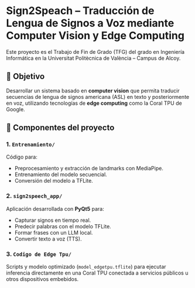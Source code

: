 # Sign2Speach – Traducción de Lengua de Signos a Voz mediante Computer Vision y Edge Computing

Este proyecto es el Trabajo de Fin de Grado (TFG) del grado en Ingeniería Informática en la Universitat Politècnica de València – Campus de Alcoy.

## 🎯 Objetivo

Desarrollar un sistema basado en **computer vision** que permita traducir secuencias de lengua de signos americana (ASL) en texto y posteriormente en voz, utilizando tecnologías de **edge computing** como la Coral TPU de Google.

## 🧠 Componentes del proyecto

### 1. `Entrenamiento/`
Código para:
- Preprocesamiento y extracción de landmarks con MediaPipe.
- Entrenamiento del modelo secuencial.
- Conversión del modelo a TFLite.

### 2. `sign2speech_app/`
Aplicación desarrollada con **PyQt5** para:
- Capturar signos en tiempo real.
- Predecir palabras con el modelo TFLite.
- Formar frases con un LLM local.
- Convertir texto a voz (TTS).

### 3. `Codigo de Edge Tpu/`
Scripts y modelo optimizado (`model_edgetpu.tflite`) para ejecutar inferencia directamente en una Coral TPU conectada a servicios públicos u otros dispositivos embebidos.

